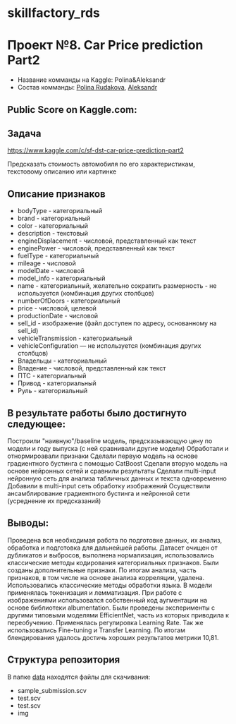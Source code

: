 # skillfactory_rds
Проект №8. Car Price prediction Part2
========================

* Название комманды на Kaggle: Polina&Aleksandr
* Cостав комманды: [Polina Rudakova](https://github.com/Polinia), [Aleksandr](https://github.com/AleksandrBychkov?tab=overview&from=2021-04-01&to=2021-04-14)


Public Score on Kaggle.com: 
------------
Задача
-----------
https://www.kaggle.com/c/sf-dst-car-price-prediction-part2

Предсказать стоимость автомобиля по его характеристикам, текстовому описанию или картинке

Описание признаков
------------------------
* bodyType - категориальный
* brand - категориальный
* color - категориальный
* description - текстовый
* engineDisplacement - числовой, представленный как текст
* enginePower - числовой, представленный как текст
* fuelType - категориальный
* mileage - числовой
* modelDate - числовой
* model_info - категориальный
* name - категориальный, желательно сократить размерность - не используется (комбинация других столбцов)
* numberOfDoors - категориальный
* price - числовой, целевой
* productionDate - числовой
* sell_id - изображение (файл доступен по адресу, основанному на sell_id)
* vehicleTransmission - категориальный
* vehicleConfiguration — не используется (комбинация других столбцов)
* Владельцы - категориальный
* Владение - числовой, представленный как текст
* ПТС - категориальный
* Привод - категориальный
* Руль - категориальный

В результате работы было достигнуто следующее:
--------------
Построили "наивную"/baseline модель, предсказывающую цену по модели и году выпуска (с ней сравнивали другие модели)
Обработали и отнормироавали признаки
Сделали первую модель на основе градиентного бустинга с помощью CatBoost
Сделали вторую модель на основе нейронных сетей и сравнили результаты
Сделали multi-input нейронную сеть для анализа табличных данных и текста одновременно
Добавили в multi-input сеть обработку изображений
Осуществили ансамблирование градиентного бустинга и нейронной сети (усреднение их предсказаний)

Выводы:
-------
Проведена вся необходимая работа по подготовке данных, их анализ, обработка и подготовка для дальнейшей работы. Датасет очищен от дубликатов и выбросов, выполнена нормализация, 
использовались классические методы кодирования категориальных признаков. Были созданы дополнительные признаки. По итогам анализа, часть признаков,
в том числе на основе анализа корреляции, удалена. Использовались классические методы обработки языка. В модели применялась токенизация и лемматизация.
При работе с изображениями использовался собственный код аугментации на основе библиотеки albumentation. Были проведены эксперименты с другими типовыми моделями EfficientNet, 
часть из которых приводила к переобучению. Применялась регулировка Learning Rate. Так же использовались Fine-tuning и Transfer Learning.
По итогам блендирования удалось достичь хороших результатов метрики 10,81.

Структура репозитория
-----------------
В папке [data](https://github.com/Polinia/skillfactory_rds/tree/main/module_8/data) находятся файлы для скачивания:

* sample_submission.scv
* test.scv
* test.scv
* img
